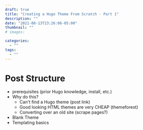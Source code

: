 ```yaml
---
draft: true
title: "Creating a Hugo Theme From Scratch - Part 1"
description: ""
date: "2021-08-13T23:26:06-05:00"
thumbnail: ""
# images:

categories:
  - ""
tags:
  - ""
---
```


# Post Structure
- prerequisites (prior Hugo knowledge, install, etc.)
- Why do this?
  - Can't find a Hugo theme (post link)
  - Good looking HTML themes are very CHEAP (themeforest)
  - Converting over an old site (scrape pages?)
- Blank Theme
- Templating basics